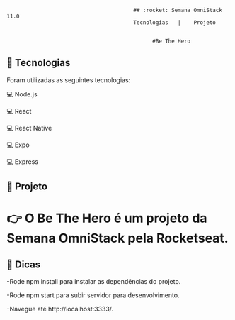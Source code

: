 
                                            ## :rocket: Semana OmniStack 11.0
                                            Tecnologias   |    Projeto   


                                                  #Be The Hero

## :pushpin: Tecnologias


Foram utilizadas as seguintes tecnologias:

💻 Node.js


💻 React


💻 React Native


💻 Expo


💻 Express



## :pushpin: Projeto


# :point_right: O Be The Hero é um projeto da Semana OmniStack pela Rocketseat.


## :pushpin: Dicas 


-Rode npm install para instalar as dependências do projeto.

-Rode npm start para subir servidor para desenvolvimento.

-Navegue até http://localhost:3333/.
